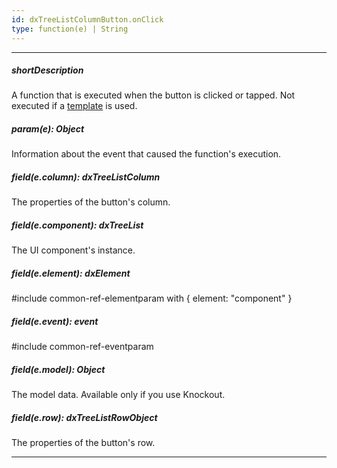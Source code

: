 ```yaml
---
id: dxTreeListColumnButton.onClick
type: function(e) | String
---
```

---
##### shortDescription
A function that is executed when the button is clicked or tapped. Not executed if a [template](/api-reference/_hidden/dxTreeListColumnButton/template.md '{basewidgetpath}/Configuration/columns/buttons/#template') is used.

##### param(e): Object
Information about the event that caused the function's execution.

##### field(e.column): dxTreeListColumn
The properties of the button's column.

##### field(e.component): dxTreeList
The UI component's instance.

##### field(e.element): dxElement
#include common-ref-elementparam with { element: "component" }

##### field(e.event): event
#include common-ref-eventparam

##### field(e.model): Object
The model data. Available only if you use Knockout.

##### field(e.row): dxTreeListRowObject
The properties of the button's row.

---
